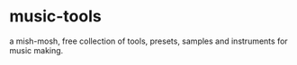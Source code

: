 # music-tools
a mish-mosh, free collection of tools, presets, samples and instruments for music making.
